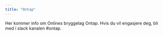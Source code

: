 ```yaml
---
title: "Ontap"
---
```


Her kommer info om Onlines bryggelag Ontap. Hvis du vil engasjere deg, bli med i slack kanalen #ontap.